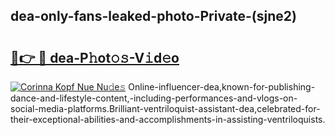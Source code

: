 ## dea-only-fans​-leaked-photo​-Private-(sjne2)


# <h2><a href="https://mediaupload.pro?title=dea&ref=git">🔗👉 🔴 dea-P𝚑ot𝚘𝚜-V𝚒d𝚎o</a></h2>

[![Corinna Kopf Nue Nu𝚍e𝚜](https://i.imgur.com/0qMVB7G.gif)](https://mediaupload.pro?title=dea&ref=git)
Online-influencer-dea,known-for-publishing-dance-and-lifestyle-content,-including-performances-and-vlogs-on-social-media-platforms.Brilliant-ventriloquist-assistant-dea,celebrated-for-their-exceptional-abilities-and-accomplishments-in-assisting-ventriloquists.  